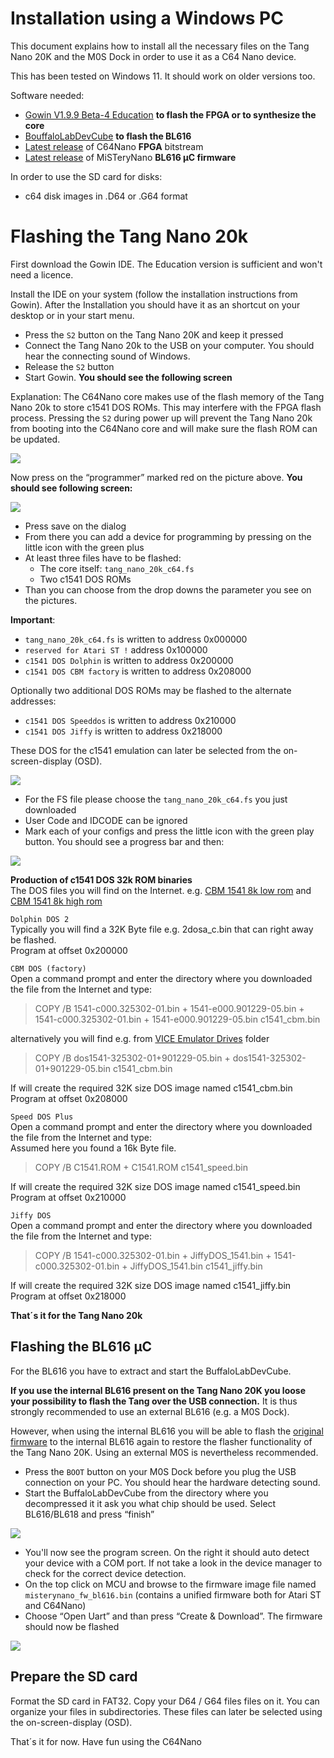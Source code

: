 # Installation using a Windows PC

This document explains how to install all the necessary files on the
Tang Nano 20K and the M0S Dock in order to use it as a C64 Nano
device.

This has been tested on Windows 11. It should work on older versions too.

Software needed:

  - [Gowin V1.9.9 Beta-4 Education](https://www.gowinsemi.com/en/support/home/) **to flash the FPGA or to synthesize the core**
  - [BouffaloLabDevCube](https://dev.bouffalolab.com/download) **to flash the BL616**
  - [Latest release](https://github.com/vossstef/tang_nano_20k_c64/releases/latest) of C64Nano **FPGA** bitstream
  - [Latest release](https://github.com/harbaum/MiSTeryNano/releases/latest) of MiSTeryNano **BL616 µC firmware**

In order to use the SD card for disks:

  - c64 disk images in .D64 or .G64 format

# Flashing the Tang Nano 20k

First download the Gowin IDE. The Education version is sufficient and
won't need a licence.

Install the IDE on your system (follow the installation instructions
from Gowin).  After the Installation you should have it as an shortcut
on your desktop or in your start menu.

 - Press the ```S2``` button on the Tang Nano 20K and keep it pressed
 - Connect the Tang Nano 20k to the USB on your computer. You should hear the connecting sound of Windows.
 - Release the ```S2``` button
 - Start Gowin. **You should see the following screen**

Explanation: The C64Nano core makes use of the flash memory of the
Tang Nano 20k to store c1541 DOS ROMs. This may interfere with the FPGA
flash process. Pressing the ```S2``` during power up will prevent the
Tang Nano 20k from booting into the C64Nano core and will make sure
the flash ROM can be updated.

![](https://github.com/vossstef/tang_nano_20k_c64/tree/main/.assets/gowin1.jpg)

Now press on the “programmer” marked red on the picture above. **You
should see following screen:**

![](https://github.com/vossstef/tang_nano_20k_c64/tree/main/.assets/device.png)

-   Press save on the dialog
-   From there you can add a device for programming by pressing on the little
    icon with the green plus
-   At least three files have to be flashed:
    - The core itself: ```tang_nano_20k_c64.fs```
    - Two c1541 DOS ROMs
-   Than you can choose from the drop downs the parameter you see on the
    pictures.

**Important**:

  - ```tang_nano_20k_c64.fs``` is written to address 0x000000
  - ```reserved for Atari ST !``` address 0x100000
  - ```c1541 DOS Dolphin``` is written to address 0x200000
  - ```c1541 DOS CBM factory``` is written to address 0x208000

Optionally two additional DOS ROMs may be flashed to the alternate
addresses:

  - ```c1541 DOS Speeddos``` is written to address 0x210000
  - ```c1541 DOS Jiffy``` is written to address 0x218000

These DOS for the c1541 emulation can later be selected from the on-screen-display (OSD).

![](https://github.com/vossstef/tang_nano_20k_c64/tree/main/.assets/flash_tos_104.png)

  - For the FS file please choose the ```tang_nano_20k_c64.fs``` you just downloaded
  - User Code and IDCODE can be ignored
  - Mark each of your configs and press the little icon with the green play
    button. You should see a progress bar and then:

![](https://github.com/vossstef/tang_nano_20k_c64/tree/main/.assets/flash_success.png)

**Production of c1541 DOS 32k ROM binaries** <br>
The DOS files you will find on the Internet. e.g.
[CBM 1541 8k low rom](https://www.zimmers.net/anonftp/pub/cbm/firmware/drives/new/1541/1541-c000.325302-01.bin) 
and 
[CBM 1541 8k high rom](https://www.zimmers.net/anonftp/pub/cbm/firmware/drives/new/1541/1541-e000.901229-05.bin)


```Dolphin DOS 2```<br>
Typically you will find a 32K Byte file e.g. 2dosa_c.bin that can right away be flashed.<br>
Program at offset 0x200000<br>

```CBM DOS (factory)```<br>
Open a command prompt and enter the directory where you downloaded the file from the Internet and type: <br>
> COPY /B 1541-c000.325302-01.bin + 1541-e000.901229-05.bin + 1541-c000.325302-01.bin + 1541-e000.901229-05.bin  c1541_cbm.bin
 
alternatively you will find e.g. from [VICE Emulator Drives](https://vice-emu.sourceforge.io/windows.html) folder<br>
> COPY /B dos1541-325302-01+901229-05.bin + dos1541-325302-01+901229-05.bin  c1541_cbm.bin
 
If will create the required 32K size DOS image named c1541_cbm.bin <br>
Program at offset 0x208000<br>

```Speed DOS Plus```<br>
Open a command prompt and enter the directory where you downloaded the file from the Internet and type: <br>
Assumed here you found a 16k Byte file.<br>
>COPY /B C1541.ROM + C1541.ROM  c1541_speed.bin

If will create the required 32K size DOS image named c1541_speed.bin <br>
Program at offset 0x210000<br>

```Jiffy DOS```<br>
Open a command prompt and enter the directory where you downloaded the file from the Internet and type: <br>
> COPY /B 1541-c000.325302-01.bin + JiffyDOS_1541.bin + 1541-c000.325302-01.bin + JiffyDOS_1541.bin  c1541_jiffy.bin

If will create the required 32K size DOS image named c1541_jiffy.bin <br>
Program at offset 0x218000<br>

**That´s it for the Tang Nano 20k**

## Flashing the BL616 µC

For the BL616 you have to extract and start the BuffaloLabDevCube. 

**If you use the internal BL616 present on the Tang Nano 20K you loose
your possibility to flash the Tang over the USB connection.** It is thus
strongly recommended to use an external BL616 (e.g. a M0S Dock).

However, when using the internal BL616 you will be able to flash the
[original firmware](https://github.com/harbaum/MiSTeryNano/blob/main/bl616/friend_20k)
to the internal BL616 again to restore the flasher functionality of
the Tang Nano 20K. Using an external M0S is nevertheless recommended.

-   Press the ```BOOT``` button on your M0S Dock before you plug the USB connection
    on your PC. You should hear the hardware detecting sound.
-   Start the BuffaloLabDevCube from the directory where you decompressed it it
    ask you what chip should be used. Select BL616/BL618 and press “finish”

![](https://github.com/vossstef/tang_nano_20k_c64/tree/main/.assets/buffstart.png)

- You'll now see the program screen. On the right it should auto detect your
  device with a COM port. If not take a look in the device manager to check for
  the correct device detection.
- On the top click on MCU and browse to the firmware image file named
  ```misterynano_fw_bl616.bin``` (contains a unified firmware both for Atari ST and C64Nano)
- Choose “Open Uart” and than press “Create & Download”. The firmware should now be
  flashed

![](https://github.com/vossstef/tang_nano_20k_c64/tree/main/.assets/bufffinish.png)

## Prepare the SD card

Format the SD card in FAT32. Copy your D64 / G64 files files on
it. You can organize your files in subdirectories. These files can later
be selected using the on-screen-display (OSD).

That´s it for now. Have fun using the C64Nano
